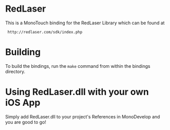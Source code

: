 RedLaser
========

This is a MonoTouch binding for the RedLaser Library which can be found at

     http://redlaser.com/sdk/index.php


Building
========

To build the bindings, run the `make` command from within the bindings
directory.


Using RedLaser.dll with your own iOS App
=======================================

Simply add RedLaser.dll to your project's References in MonoDevelop and you are
good to go!
